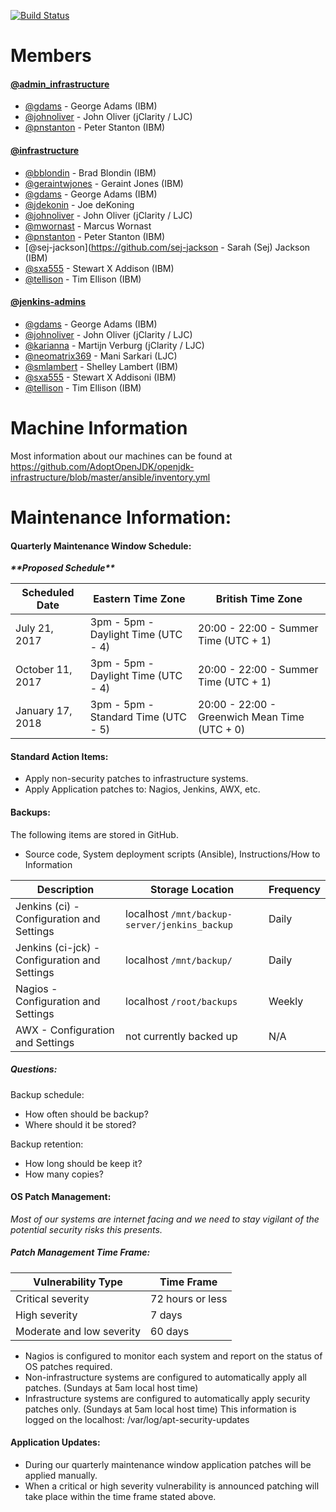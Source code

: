 [![Build Status](https://travis-ci.org/AdoptOpenJDK/openjdk-infrastructure.svg?branch=master)](https://travis-ci.org/AdoptOpenJDK/openjdk-infrastructure)
# Members

#### [@admin_infrastructure](https://github.com/orgs/AdoptOpenJDK/teams/admin_infrastructure)

- [@gdams](https://github.com/gdams) - George Adams (IBM)
- [@johnoliver](https://github.com/johnoliver) - John Oliver (jClarity / LJC)
- [@pnstanton](https://github.com/pnstanton) - Peter Stanton (IBM)

#### [@infrastructure](https://github.com/orgs/AdoptOpenJDK/teams/infrastructure)

- [@bblondin](https://github.com/bblondin) - Brad Blondin (IBM)
- [@geraintwjones](https://github.com/geraintwjones) - Geraint Jones (IBM)
- [@gdams](https://github.com/gdams) - George Adams (IBM)
- [@jdekonin](https://github.com/jdekonin) - Joe deKoning
- [@johnoliver](https://github.com/johnoliver) - John Oliver (jClarity / LJC)
- [@mwornast](https://github.com/mwornast) - Marcus Wornast
- [@pnstanton](https://github.com/pnstanton) - Peter Stanton (IBM)
- [@sej-jackson](https://github.com/sej-jackson - Sarah (Sej) Jackson (IBM)
- [@sxa555](https://github.com/sxa555) - Stewart X Addison (IBM)
- [@tellison](https://github.com/tellison) - Tim Ellison (IBM)

#### [@jenkins-admins](https://github.com/orgs/AdoptOpenJDK/teams/jenkins-admins)
- [@gdams](https://github.com/gdams) - George Adams (IBM)
- [@johnoliver](https://github.com/johnoliver) - John Oliver (jClarity / LJC)
- [@karianna](https://github.com/karianna) - Martijn Verburg (jClarity / LJC)
- [@neomatrix369](https://github.com/neomatrix369) - Mani Sarkari (LJC)
- [@smlambert](https://github.com/smlambert) - Shelley Lambert (IBM)
- [@sxa555](https://github.com/sxa555) - Stewart X Addisoni (IBM)
- [@tellison](https://github.com/tellison) - Tim Ellison (IBM)

# Machine Information
Most information about our machines can be found at https://github.com/AdoptOpenJDK/openjdk-infrastructure/blob/master/ansible/inventory.yml

# Maintenance Information:

#### Quarterly Maintenance Window Schedule:

***\*\*Proposed Schedule\*\****

|  Scheduled Date | Eastern Time Zone | British Time Zone |
|---|---|--|
| July 21, 2017 | 3pm - 5pm - Daylight Time (UTC - 4) | 20:00 - 22:00 - Summer Time (UTC + 1) |
| October 11, 2017 | 3pm - 5pm - Daylight Time (UTC - 4) | 20:00 - 22:00 - Summer Time (UTC + 1) |
| January 17, 2018 | 3pm - 5pm - Standard Time (UTC - 5) | 20:00 - 22:00 - Greenwich Mean Time (UTC + 0) |

#### Standard Action Items:
- Apply non-security patches to infrastructure systems.
- Apply Application patches to: Nagios, Jenkins, AWX, etc.

#### Backups:
The following items are stored in GitHub.
- Source code, System deployment scripts (Ansible), Instructions/How to Information

|  Description | Storage Location | Frequency  |
|---|---|---|
| Jenkins (ci) - Configuration and Settings | localhost `/mnt/backup-server/jenkins_backup` | Daily |
| Jenkins (ci-jck) - Configuration and Settings | localhost `/mnt/backup/` | Daily |
| Nagios - Configuration and Settings | localhost `/root/backups` | Weekly |
| AWX - Configuration and Settings | not currently backed up | N/A |

##### Questions:
Backup schedule:
- How often should be backup?
- Where should it be stored?

Backup retention:
- How long should be keep it?
- How many copies?

#### OS Patch Management: 
*Most of our systems are internet facing and we need to stay vigilant of the potential security risks this presents.*

##### Patch Management Time Frame:
| Vulnerability Type | Time Frame|
|---|---|
| Critical severity | 72 hours or less |
| High severity | 7 days |
| Moderate and low severity | 60 days|

- Nagios is configured to monitor each system and report on the status of OS patches required.
- Non-infrastructure systems are configured to automatically apply all patches. (Sundays at 5am local host time)
- Infrastructure systems are configured to automatically apply security patches only. (Sundays at 5am local host time) This information is logged on the localhost: /var/log/apt-security-updates

#### Application Updates:
- During our quarterly maintenance window application patches will be applied manually.
- When a critical or high severity vulnerability is announced patching will take place within the time frame stated above.
